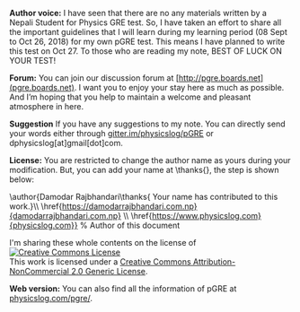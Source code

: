 <b>Author voice:</b> I have seen that there are no any materials written by a Nepali Student for Physics GRE test.
So, I have taken an effort to share all the important guidelines that I will learn during my learning period 
(08 Sept to Oct 26, 2018) for my own pGRE test. This means I have planned to write this test on Oct 27.
To those who are reading my note, BEST OF LUCK ON YOUR TEST!

<b>Forum:</b> You can join our discussion forum at [http://pgre.boards.net](pgre.boards.net). I want you to enjoy your stay here as much as possible. And I’m hoping that you help to maintain a welcome and pleasant atmosphere in here. 

<b>Suggestion</b> If you have any suggestions to my note. You can directly send your words either through [gitter.im/physicslog/pGRE](https://gitter.im/physicslog/pGRE) or dphysicslog[at]gmail[dot]com.

<b>License:</b> You are restricted to change the author name as yours during your 
modification. But, you can add your name at \thanks{}, the step is shown below:


\author{Damodar Rajbhandari\thanks{ Your name has contributed to this work.}\\\\ \href{https://damodarrajbhandari.com.np}{damodarrajbhandari.com.np} 
\\\\ \href{https://www.physicslog.com}{physicslog.com}} % Author of this document


I'm sharing these whole contents on the license of  
<a rel="license" href="http://creativecommons.org/licenses/by-nc/2.0/"><img alt="Creative Commons License" style="border-width:0" src="https://i.creativecommons.org/l/by-nc/2.0/88x31.png" /></a><br />This work is licensed under a <a rel="license" href="http://creativecommons.org/licenses/by-nc/2.0/">Creative Commons Attribution-NonCommercial 2.0 Generic License</a>.

<b>Web version:</b> You can also find all the information of pGRE at [physicslog.com/pgre/](https://www.physicslog.com/pgre/).
